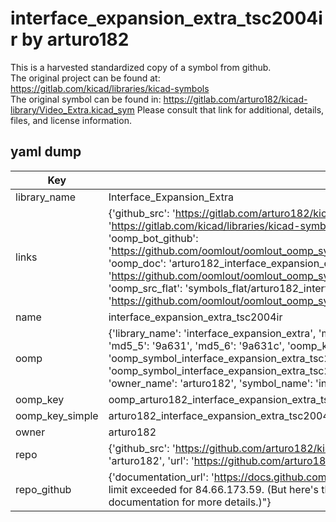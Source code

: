 # interface_expansion_extra_tsc2004ir by arturo182  
This is a harvested standardized copy of a symbol from github.  
The original project can be found at:  
https://gitlab.com/kicad/libraries/kicad-symbols  
The original symbol can be found in:
https://gitlab.com/arturo182/kicad-library/Video_Extra.kicad_sym
Please consult that link for additional, details, files, and license information.  
## yaml dump  
| Key | Value |  
| --- | --- |  
| library_name | Interface_Expansion_Extra |  
| links | {'github_src': 'https://gitlab.com/arturo182/kicad-library/Video_Extra.kicad_sym', 'github_src_repo': 'https://gitlab.com/kicad/libraries/kicad-symbols', 'oomp_bot': 'arturo182_interface_expansion_extra_tsc2004ir/working', 'oomp_bot_github': 'https://github.com/oomlout/oomlout_oomp_symbol_bot/tree/main/arturo182_interface_expansion_extra_tsc2004ir/working', 'oomp_doc': 'arturo182_interface_expansion_extra_tsc2004ir/working', 'oomp_doc_github': 'https://github.com/oomlout/oomlout_oomp_symbol_doc/tree/main/arturo182_interface_expansion_extra_tsc2004ir/working', 'oomp_src_flat': 'symbols_flat/arturo182_interface_expansion_extra_tsc2004ir/working', 'oomp_src_flat_github': 'https://github.com/oomlout/oomlout_oomp_symbol_src/tree/main/arturo182_interface_expansion_extra_tsc2004ir/working'} |  
| name | interface_expansion_extra_tsc2004ir |  
| oomp | {'library_name': 'interface_expansion_extra', 'md5': '9a631c4c919c042a08d13d10a526f734', 'md5_10': '9a631c4c91', 'md5_5': '9a631', 'md5_6': '9a631c', 'oomp_key': 'oomp_interface_expansion_extra_tsc2004ir', 'oomp_key_extra': 'oomp_symbol_interface_expansion_extra_tsc2004ir', 'oomp_key_full': 'oomp_symbol_interface_expansion_extra_tsc2004ir_9a631c', 'oomp_key_simple': 'interface_expansion_extra_tsc2004ir', 'owner_name': 'arturo182', 'symbol_name': 'interface_expansion_extra_tsc2004ir'} |  
| oomp_key | oomp_arturo182_interface_expansion_extra_tsc2004ir |  
| oomp_key_simple | arturo182_interface_expansion_extra_tsc2004ir |  
| owner | arturo182 |  
| repo | {'github_src': 'https://github.com/arturo182/kicad-library/Video_Extra.kicad_sym', 'name': 'kicad-library', 'owner': 'arturo182', 'url': 'https://github.com/arturo182/kicad-library'} |  
| repo_github | {'documentation_url': 'https://docs.github.com/rest/overview/resources-in-the-rest-api#rate-limiting', 'message': "API rate limit exceeded for 84.66.173.59. (But here's the good news: Authenticated requests get a higher rate limit. Check out the documentation for more details.)"} |  

